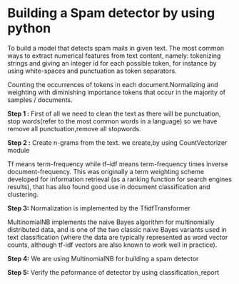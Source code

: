 # Building a Spam detector by using python

To build a model that detects spam mails in given text.
The most common ways to extract numerical features from text content, namely: tokenizing strings and giving an integer id for each possible token, for instance by using white-spaces and punctuation as token separators.

 Counting the occurrences of tokens in each document.Normalizing and weighting with diminishing importance tokens that occur in the majority of samples / documents.

**Step 1 :** First of all we need to clean the text as there will be punctuation, stop words(refer to the most common words in a language) so we have remove all punctuation,remove all stopwords.

**Step 2 :** Create n-grams from the text. we create,by using CountVectorizer module

Tf means term-frequency while tf–idf means term-frequency times inverse document-frequency. This was originally a term weighting scheme developed for information retrieval (as a ranking function for search engines results), that has also found good use in document classification and clustering.

**Step 3:** Normalization is implemented by the TfidfTransformer

MultinomialNB implements the naive Bayes algorithm for multinomially distributed data, and is one of the two classic naive Bayes variants used in text classification (where the data are typically represented as word vector counts, although tf-idf vectors are also known to work well in practice).

**Step 4:** We are using MultinomialNB for building a spam detector 

**Step 5:** Verify the peformance of detector by using classification_report

